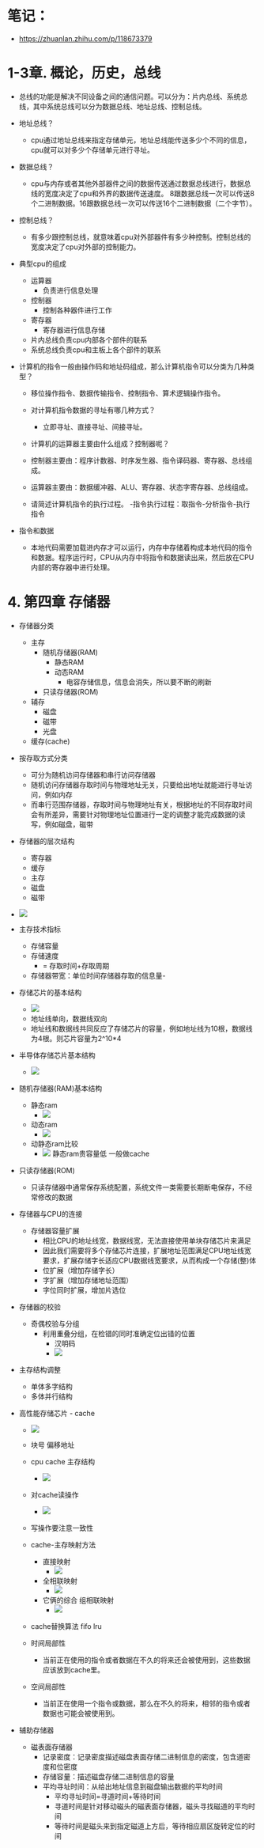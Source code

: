 # 笔记： 
- https://zhuanlan.zhihu.com/p/118673379

# 1-3章. 概论，历史，总线
- 总线的功能是解决不同设备之间的通信问题。可以分为：片内总线、系统总线，其中系统总线可以分为数据总线、地址总线、控制总线。

- 地址总线？
    - cpu通过地址总线来指定存储单元，地址总线能传送多少个不同的信息，cpu就可以对多少个存储单元进行寻址。
- 数据总线？
    - cpu与内存或者其他外部器件之间的数据传送通过数据总线进行，数据总线的宽度决定了cpu和外界的数据传送速度。
    8跟数据总线一次可以传送8个二进制数据。16跟数据总线一次可以传送16个二进制数据（二个字节）。
- 控制总线？
    - 有多少跟控制总线，就意味着cpu对外部器件有多少种控制。控制总线的宽度决定了cpu对外部的控制能力。

- 典型cpu的组成
    - 运算器
        - 负责进行信息处理
    - 控制器
        - 控制各种器件进行工作
    - 寄存器
        - 寄存器进行信息存储
    - 片内总线负责cpu内部各个部件的联系
    - 系统总线负责cpu和主板上各个部件的联系
        


- 计算机的指令一般由操作码和地址码组成，那么计算机指令可以分类为几种类型？
    - 移位操作指令、数据传输指令、控制指令、算术逻辑操作指令。
    - 对计算机指令数据的寻址有哪几种方式？
        - 立即寻址、直接寻址、间接寻址。
    - 计算机的运算器主要由什么组成？控制器呢？

    - 控制器主要由：程序计数器、时序发生器、指令译码器、寄存器、总线组成。

    - 运算器主要由：数据缓冲器、ALU、寄存器、状态字寄存器、总线组成。

    - 请简述计算机指令的执行过程。
        -指令执行过程：取指令-分析指令-执行指令

- 指令和数据
    - 本地代码需要加载进内存才可以运行，内存中存储着构成本地代码的指令和数据。程序运行时，CPU从内存中将指令和数据读出来，然后放在CPU内部的寄存器中进行处理。

# 4. 第四章 存储器
- 存储器分类
    - 主存
        - 随机存储器(RAM)
            - 静态RAM
            - 动态RAM
                - 电容存储信息，信息会消失，所以要不断的刷新
        - 只读存储器(ROM)
    - 辅存
        - 磁盘
        - 磁带
        - 光盘
    - 缓存(cache)
- 按存取方式分类
    - 可分为随机访问存储器和串行访问存储器
    - 随机访问存储器存取时间与物理地址无关，只要给出地址就能进行寻址访问，例如内存
    - 而串行范围存储器，存取时间与物理地址有关，根据地址的不同存取时间会有所差异，需要针对物理地址位置进行一定的调整才能完成数据的读写，例如磁盘，磁带
    
- 存储器的层次结构
    - 寄存器
    - 缓存
    - 主存
    - 磁盘
    - 磁带
- ![](figure/memory1.png)


- 主存技术指标
    - 存储容量
    - 存储速度
        - = 存取时间+存取周期
    - 存储器带宽：单位时间存储器存取的信息量-
- 存储芯片的基本结构
    - ![](figure/memory2.png)
    - 地址线单向，数据线双向
    - 地址线和数据线共同反应了存储芯片的容量，例如地址线为10根，数据线为4根。则芯片容量为2^10*4

- 半导体存储芯片基本结构
    - ![](figure/memory3.png)
- 随机存储器(RAM)基本结构
    - 静态ram
        - ![](figure/memory4.jpg)
    - 动态ram
        - ![](figure/memory5.jpg)
    - 动静态ram比较
        - ![](figure/memory6.jpg)
        静态ram贵容量低 一般做cache

- 只读存储器(ROM)
    - 只读存储器中通常保存系统配置，系统文件一类需要长期断电保存，不经常修改的数据

- 存储器与CPU的连接
    - 存储器容量扩展
        - 相比CPU的地址线宽，数据线宽，无法直接使用单块存储芯片来满足
        - 因此我们需要将多个存储芯片连接，扩展地址范围满足CPU地址线宽要求，扩展存储字长适应CPU数据线宽要求，从而构成一个存储(整)体
        - 位扩展（增加存储字长）
        - 字扩展（增加存储地址范围）
        - 字位同时扩展，增加片选位
- 存储器的校验
    - 奇偶校验与分组
        - 利用重叠分组，在检错的同时准确定位出错的位置
            - 汉明码
            - ![](figure/hanmingcode.jpg)

- 主存结构调整
    - 单体多字结构
    - 多体并行结构
- 高性能存储芯片 - cache
    - ![](figure/cache.jpg)
    - 块号 偏移地址
    - cpu cache 主存结构
        - ![](figure/cpucache.jpg)
    - 对cache读操作
        - ![](figure/cache1.jpg)
    - 写操作要注意一致性
    - cache-主存映射方法
        - 直接映射
            - ![](figure/cache2.jpg)
        - 全相联映射
            - ![](figure/cache3.jpg)
        - 它俩的综合 组相联映射
            - ![](figure/cache4.jpg)
    - cache替换算法 fifo lru
    
    - 时间局部性
        - 当前正在使用的指令或者数据在不久的将来还会被使用到，这些数据应该放到cache里。
    - 空间局部性
        - 当前正在使用一个指令或数据，那么在不久的将来，相邻的指令或者数据也可能会被使用到。

- 辅助存储器
    - 磁表面存储器
        - 记录密度：记录密度描述磁盘表面存储二进制信息的密度，包含道密度和位密度
        - 存储容量：描述磁盘存储二进制信息的容量
        - 平均寻址时间：从给出地址信息到磁盘输出数据的平均时间
            - 平均寻址时间=寻道时间+等待时间
            - 寻道时间是针对移动磁头的磁表面存储器，磁头寻找磁道的平均时间
            - 等待时间是磁头来到指定磁道上方后，等待相应扇区旋转定位的时间



